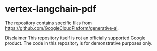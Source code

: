 # vertex-langchain-pdf

The repository contains specific files from https://github.com/GoogleCloudPlatform/generative-ai.

Disclaimer
This repository itself is not an officially supported Google product. The code in this repository is for demonstrative purposes only.
